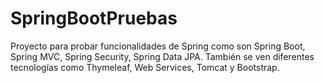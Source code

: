 # SpringBootPruebas
Proyecto para probar funcionalidades de Spring como son Spring Boot, Spring MVC, Spring Security, Spring Data JPA.
También se ven diferentes tecnologías como Thymeleaf, Web Services, Tomcat y Bootstrap.

